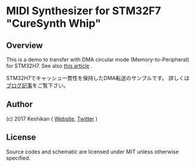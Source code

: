 # MIDI Synthesizer for STM32F7 "CureSynth Whip"

## Overview

This is a demo to transfer with DMA circular mode (Memory-to-Peripheral) for STM32H7.
See also [this article](http://www.keshikan.net/gohantabeyo/?p=563) .

STM32H7でキャッシュ一貫性を保持したDMA転送のサンプルです。
詳しくは[ブログ記事](http://www.keshikan.net/gohantabeyo/?p=563)をご覧下さい。


## Author

(c) 2017 Keshikan ( [Website](http://www.keshikan.net/),  [Twitter](https://twitter.com/keshinomi_88pro) )

## License

Source codes and schematic are licensed under MIT unless otherwise specified.
